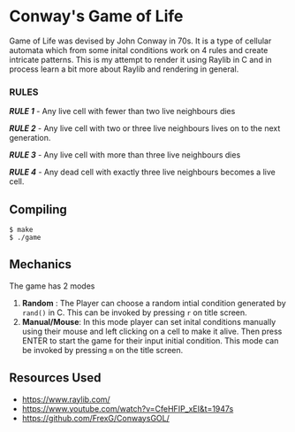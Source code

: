 # Conway's Game of Life

Game of Life was devised by John Conway in 70s. It is a type of cellular automata which from some inital conditions work on 4 rules and create intricate patterns. This is my attempt to render it using Raylib in C and in process learn a bit more about Raylib and rendering in general.

### RULES

**_RULE 1_** - Any live cell with fewer than two live neighbours dies

**_RULE 2_** - Any live cell with two or three live neighbours lives on to the next generation.



**_RULE 3_** - Any live cell with more than three live neighbours dies

**_RULE 4_** - Any dead cell with exactly three live neighbours becomes a live cell.


##


## Compiling

```shell
$ make
$ ./game
```

## Mechanics

The game has 2 modes

1. __Random__ : The Player can choose a random intial condition generated by ```rand()``` in C. This can be invoked by pressing ```r``` on title screen.
2. __Manual/Mouse__: In this mode player can set inital conditions manually using their mouse and left clicking on a cell to make it alive. Then press ENTER to start the game for their input initial condition. This mode can be invoked by pressing ```m``` on the title screen.

## Resources Used
- https://www.raylib.com/
- https://www.youtube.com/watch?v=CfeHFIP_xEI&t=1947s
- https://github.com/FrexG/ConwaysGOL/


